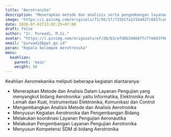 ```yaml
---
title: "Aerotronika"
description: "Menerapkan metode dan analisis serta pengembangan layanan"
image: "https://i.pinimg.com/originals/71/56/1f/71561fa121bd42fc6817ca80fa9cf608.jpg"
date: 2020-07-01T13:02:25+07:00
draft: false
author: "Ir. Purwadi, M.Si."
avatar: "https://i.pinimg.com/originals/ef/d8/b3/efd8b34666ffcffe683f9664b63a5aa5.jpg"
email: "purwadi@bppt.go.id"
peran: "Kepala kelompok Aerotronika"
menu:
  keahlian:
    parent: 'main'
    weight: 50
---
```


Keahlian Aeromekanika meliputi beberapa kegiatan diantaranya:

- Menerapkan Metode dan Analisis Dalam Layanan Pengujian yang menyangkut bidang Aerotronika: yaitu Informatika, 
Elektronika Arus Lemah dan Kuat, Instrumentasi Elektronika, Komunikasi dan Control
- Mengembangkan Analisis Metode dan Analisis Aerotronika
- Menyusun Kegiatan Aerotronika dan Pengembangan Bidang
- Melakukan koordinasi Layanan Pengujian Aeronautika
- Melakukan Pengembangan Layanan Pengujian Aerotronika
- Menyusun Kompetensi SDM di bidang Aerotronika
